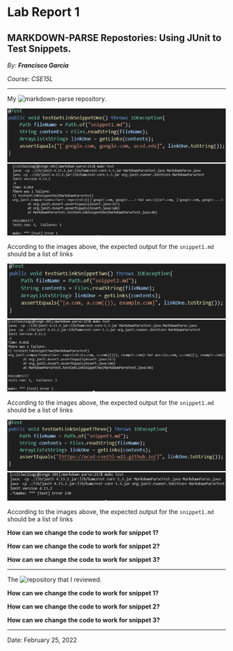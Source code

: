 # Lab Report 1

## MARKDOWN-PARSE Repostories: Using JUnit to Test Snippets.

*By: **Francisco Garcia***

*Course: CSE15L*

---

My ![markdown-parse repository](https://github.com/FrancGarcia/markdown-parse).

![Image](testcode1.png)
![Image](snippet1test.png)

According to the images above, the expected output for the `snippet1.md` should be a list of links 

>
![Image](testcode2.png)
![Image](snippet2test.png)

According to the images above, the expected output for the `snippet1.md` should be a list of links

>
![Image](testcode3.png)
![Image](snippet3test.png)

According to the images above, the expected output for the `snippet1.md` should be a list of links

>
**How can we change the code to work for snippet 1?**

**How can we change the code to work for snippet 2?**

**How can we change the code to work for snippet 3?**

---

The ![repository](https://github.com/yi113/markdown-parse) that I reviewed.

**How can we change the code to work for snippet 1?**

**How can we change the code to work for snippet 2?**

**How can we change the code to work for snippet 3?**

---

Date: February 25, 2022
